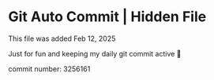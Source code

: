 # Git Auto Commit | Hidden File

This file was added Feb 12, 2025

Just for fun and keeping my daily git commit active 🤪

commit number: 3256161
